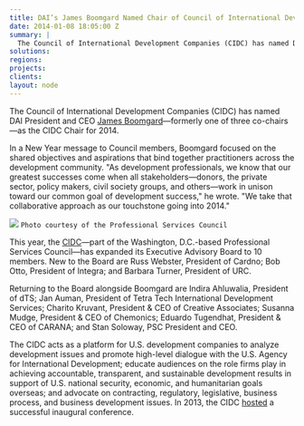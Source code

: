 ```yaml
---
title: DAI’s James Boomgard Named Chair of Council of International Development CompaniesBlank
date: 2014-01-08 18:05:00 Z
summary: |
  The Council of International Development Companies (CIDC) has named DAI President and CEO James Boomgard]—formerly one of three co-chairs—as the CIDC Chair for 2014.
solutions:
regions:
projects:
clients:
layout: node
---
```

The Council of International Development Companies (CIDC) has named DAI President and CEO [James Boomgard][1]—formerly one of three co-chairs—as the CIDC Chair for 2014.

In a New Year message to Council members, Boomgard focused on the shared objectives and aspirations that bind together practitioners across the development community. "As development professionals, we know that our greatest successes come when all stakeholders—donors, the private sector, policy makers, civil society groups, and others—work in unison toward our common goal of development success," he wrote. "We take that collaborative approach as our touchstone going into 2014."

![][2]
`Photo courtesy of the Professional Services Council`

This year, the [CIDC][3]—part of the Washington, D.C.-based Professional Services Council—has expanded its Executive Advisory Board to 10 members. New to the Board are Russ Webster, President of Cardno; Bob Otto, President of Integra; and Barbara Turner, President of URC.

Returning to the Board alongside Boomgard are Indira Ahluwalia, President of dTS; Jan Auman, President of Tetra Tech International Development Services; Charito Kruvant, President & CEO of Creative Associates; Susanna Mudge, President & CEO of Chemonics; Eduardo Tugendhat, President & CEO of CARANA; and Stan Soloway, PSC President and CEO.

The CIDC acts as a platform for U.S. development companies to analyze development issues and promote high-level dialogue with the U.S. Agency for International Development; educate audiences on the role firms play in achieving accountable, transparent, and sustainable development results in support of U.S. national security, economic, and humanitarian goals overseas; and advocate on contracting, regulatory, legislative, business process, and business development issues. In 2013, the CIDC [hosted][4] a successful inaugural conference.

[1]: /who-we-are/leadership/james-boomgard
[2]: /assets/images/news/BoomgardCIDC_PSC.jpg
[3]: http://www.cidc.us/
[4]: /news/development-leaders-come-together-inaugural-cidc-conference
